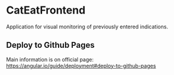 # CatEatFrontend
Application for visual monitoring of previously entered indications.

## Deploy to Github Pages
Main information is on official page: <a>https://angular.io/guide/deployment#deploy-to-github-pages</a>
